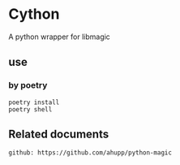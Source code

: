 # Cython

A python wrapper for libmagic

## use

### by poetry

    poetry install
    poetry shell

## Related documents

    github: https://github.com/ahupp/python-magic
